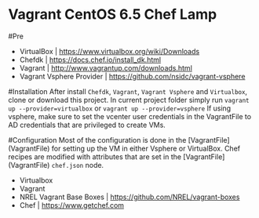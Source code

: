 Vagrant CentOS 6.5 Chef Lamp
=========================

#Pre
- VirtualBox | https://www.virtualbox.org/wiki/Downloads
- Chefdk | https://docs.chef.io/install_dk.html
- Vagrant | http://www.vagrantup.com/downloads.html
- Vagrant Vsphere Provider | https://github.com/nsidc/vagrant-vsphere 

#Installation
After install `Chefdk`, `Vagrant`, `Vagrant Vsphere` and `Virtualbox`, clone or download this project.
In current project folder simply run `vagrant up --provider=virtualbox` or `vagrant up --provider=vsphere`
If using vsphere, make sure to set the vcenter user credentials in the VagrantFile to AD credentials that are privileged to create VMs.

#Configuration
Most of the configuration is done in the [VagrantFile] (VagrantFile) for setting up the VM in either Vsphere or VirtualBox.
Chef recipes are modified with attributes that are set in the [VagrantFile] (VagrantFile) `chef.json` node.


- Virtualbox
- Vagrant
- NREL Vagrant Base Boxes | https://github.com/NREL/vagrant-boxes
- Chef | https://www.getchef.com
